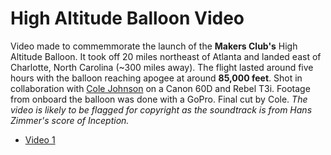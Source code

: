 High Altitude Balloon Video
===

Video made to commemmorate the launch of the **Makers Club's** High Altitude Balloon. It took off 20 miles northeast of Atlanta and landed east of Charlotte, North Carolina (~300 miles away). The flight lasted around five hours with the balloon reaching apogee at around **85,000 feet**. Shot in collaboration with [Cole Johnson](http://colejoh.com/) on a Canon 60D and Rebel T3i. Footage from onboard the balloon was done with a GoPro. Final cut by Cole. *The video is likely to be flagged for copyright as the soundtrack is from Hans Zimmer's score of Inception.*

* [Video 1](https://www.youtube.com/watch?v=lu73pOCQHw0&feature=youtu.be)